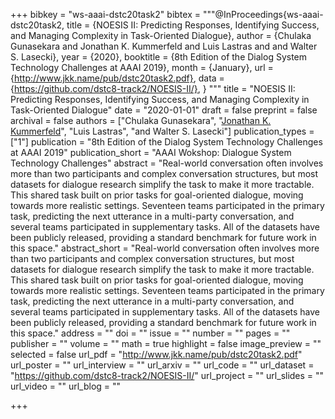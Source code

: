 +++
bibkey = "ws-aaai-dstc20task2"
bibtex = """@InProceedings{ws-aaai-dstc20task2,
  title     = {NOESIS II: Predicting Responses, Identifying Success, and Managing Complexity in Task-Oriented Dialogue},
  author    = {Chulaka Gunasekara and Jonathan K. Kummerfeld and Luis Lastras and and Walter S. Lasecki},
  year      = {2020},
  booktitle = {8th Edition of the Dialog System Technology Challenges at AAAI 2019},
  month     = {January},
  url       = {http://www.jkk.name/pub/dstc20task2.pdf},
  data      = {https://github.com/dstc8-track2/NOESIS-II/},
}
"""
title = "NOESIS II: Predicting Responses, Identifying Success, and Managing Complexity in Task-Oriented Dialogue"
date = "2020-01-01"
draft = false
preprint = false
archival = false
authors = ["Chulaka Gunasekara", "<span style='text-decoration:underline;'>Jonathan K. Kummerfeld</span>", "Luis Lastras", "and Walter S. Lasecki"]
publication_types = ["1"]
publication = "8th Edition of the Dialog System Technology Challenges at AAAI 2019"
publication_short = "AAAI Wokshop: Dialogue System Technology Challenges"
abstract = "Real-world conversation often involves more than two participants and complex conversation structures, but most datasets for dialogue research simplify the task to make it more tractable. This shared task built on prior tasks for goal-oriented dialogue, moving towards more realistic settings. Seventeen teams participated in the primary task, predicting the next utterance in a multi-party conversation, and several teams participated in supplementary tasks. All of the datasets have been publicly released, providing a standard benchmark for future work in this space."
abstract_short = "Real-world conversation often involves more than two participants and complex conversation structures, but most datasets for dialogue research simplify the task to make it more tractable. This shared task built on prior tasks for goal-oriented dialogue, moving towards more realistic settings. Seventeen teams participated in the primary task, predicting the next utterance in a multi-party conversation, and several teams participated in supplementary tasks. All of the datasets have been publicly released, providing a standard benchmark for future work in this space."
address = ""
doi = ""
issue = ""
number = ""
pages = ""
publisher = ""
volume = ""
math = true
highlight = false
image_preview = ""
selected = false
url_pdf = "http://www.jkk.name/pub/dstc20task2.pdf"
url_poster = ""
url_interview = ""
url_arxiv = ""
url_code = ""
url_dataset = "https://github.com/dstc8-track2/NOESIS-II/"
url_project = ""
url_slides = ""
url_video = ""
url_blog = ""



+++